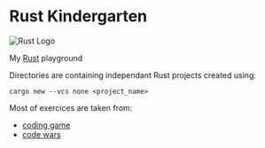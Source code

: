 # Rust Kindergarten

![Rust Logo](https://www.rust-lang.org/static/images/rust-logo-blk.svg)

My [Rust](https://www.rust-lang.org/) playground

Directories are containing independant Rust projects created using:
```
cargo new --vcs none <project_name>
```

Most of exercices are taken from:
- [coding game](https://www.codingame.com)
- [code wars](https://www.codewars.com)
